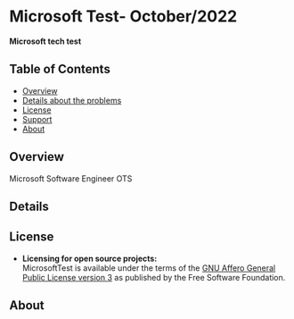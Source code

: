 # Microsoft Test- October/2022
**Microsoft tech test**

## Table of Contents

* [Overview](#overview)
* [Details about the problems](#details)
* [License](#license)
* [Support](#support)
* [About](#about)

## Overview
Microsoft Software Engineer OTS

## Details

## License

* **Licensing for open source projects:**  
  MicrosoftTest is available under the terms of the [GNU Affero General Public License version 3](http://www.gnu.org/licenses/agpl-3.0.html) as published by the Free Software Foundation.

## About
